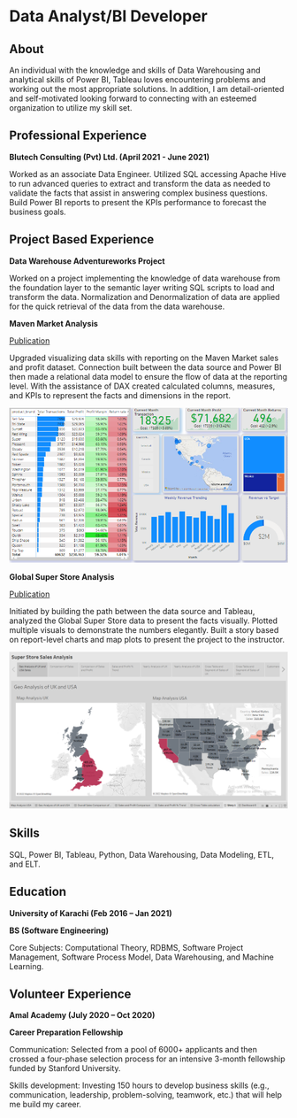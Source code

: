 # Data Analyst/BI Developer

## About

An individual with the knowledge and skills of Data Warehousing and analytical skills of Power BI, Tableau loves encountering problems and working out the most appropriate solutions. In addition, I am detail-oriented and self-motivated looking forward to connecting with an esteemed organization to utilize my skill set.

## Professional Experience
**Blutech Consulting (Pvt) Ltd.                    (April 2021 - June 2021)**

Worked as an associate Data Engineer. Utilized SQL accessing Apache Hive to run advanced queries to extract and transform the data as needed to validate the facts that assist in answering complex business questions.  Build Power BI reports to present the KPIs performance to forecast the business goals.

## Project Based Experience
**Data Warehouse Adventureworks Project**

Worked on a project implementing the knowledge of data warehouse from the foundation layer to the semantic layer writing SQL scripts to load and transform the data. Normalization and Denormalization of data are applied for the quick retrieval of the data from the data warehouse.

**Maven Market Analysis**

[Publication](https://github.com/Aliftikhar/Maven-Market-Sales-Analysis-on-Power-Bi.)

Upgraded visualizing data skills with reporting on the Maven Market sales and profit dataset. Connection built between the data source and Power BI then made a relational data model to ensure the flow of data at the reporting level. With the assistance of DAX created calculated columns, measures, and KPIs to represent the facts and dimensions in the report. 

![Visual](/asset/Repository.png)

**Global Super Store Analysis**

[Publication](https://public.tableau.com/app/profile/shah.iftikhar/viz/Golbal_Superstore_Analysis/Story1)

Initiated by building the path between the data source and Tableau, analyzed the Global Super Store data to present the facts visually. 
Plotted multiple visuals to demonstrate the numbers elegantly. Built a story based on report-level charts and map plots to present the project to the instructor.

![Visual](/asset/Presentation_1.png)

## Skills

SQL, Power BI, Tableau, Python, Data Warehousing, Data Modeling, ETL, and ELT.

## Education
**University of Karachi (Feb 2016 – Jan 2021)**

**BS (Software Engineering)**

Core Subjects: Computational Theory, RDBMS, Software Project Management, Software Process Model, Data Warehousing, and Machine Learning.


## Volunteer Experience

**Amal Academy (July 2020 – Oct 2020)**

**Career Preparation Fellowship**

Communication: Selected from a pool of 6000+ applicants and then crossed a four-phase selection process for an intensive 3-month fellowship funded by Stanford University. 

Skills development: Investing 150 hours to develop business skills (e.g., communication, leadership, problem-solving, teamwork, etc.) that will help me build my career.

